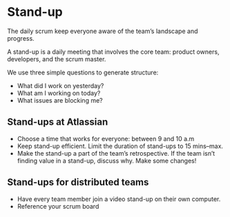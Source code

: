 # Stand-up

The daily scrum keep everyone aware of the team’s landscape and progress.

A stand-up is a daily meeting that involves the core team: product owners, developers, and the scrum master.

We use three simple questions to generate structure:

- What did I work on yesterday?
- What am I working on today?
- What issues are blocking me?

## Stand-ups at Atlassian

- Choose a time that works for everyone: between 9 and 10 a.m
- Keep stand-up efficient. Limit the duration of stand-ups to 15 mins–max.
- Make the stand-up a part of the team’s retrospective. If the team isn’t finding value in a stand-up, discuss why. Make some changes!

## Stand-ups for distributed teams

- Have every team member join a video stand-up on their own computer.
- Reference your scrum board 
